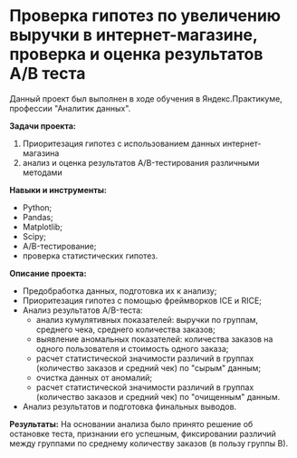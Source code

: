 # Проверка гипотез по увеличению выручки в интернет-магазине, проверка и оценка результатов A/B теста

Данный проект был выполнен в ходе обучения в Яндекс.Практикуме, профессии "Аналитик данных".

**Задачи проекта:** 
1) Приоритезация гипотез с использованием данных интернет-магазина 
2) анализ и оценка результатов A/B-тестирования различными методами

**Навыки и инструменты:**

- Python;
- Pandas;
- Matplotlib;
- Scipy;
- A/B-тестирование;
- проверка статистических гипотез.

**Описание проекта:**

- Предобработка данных, подготовка их к анализу;
- Приоритезация гипотез с помощью фреймворков ICE и RICE;
- Анализ результатов A/B-теста:
  - анализ кумулятивных показателей: выручки по группам, среднего чека, среднего количества заказов;
  - выявление аномальных показателей: количества заказов на одного пользователя и стоимость одного заказа;
  - расчет статистической значимости различий в группах (количество заказов и средний чек) по "сырым" данным;
  - очистка данных от аномалий;
  - расчет статистической значимости различий в группах (количество заказов и средний чек) по "очищенным" данным.
- Анализ результатов и подготовка финальных выводов.

**Результаты:**
На основании анализа было принято решение об остановке теста, признании его успешным, фиксировании различий между группами по среднему количеству заказов (в пользу группы В). 
